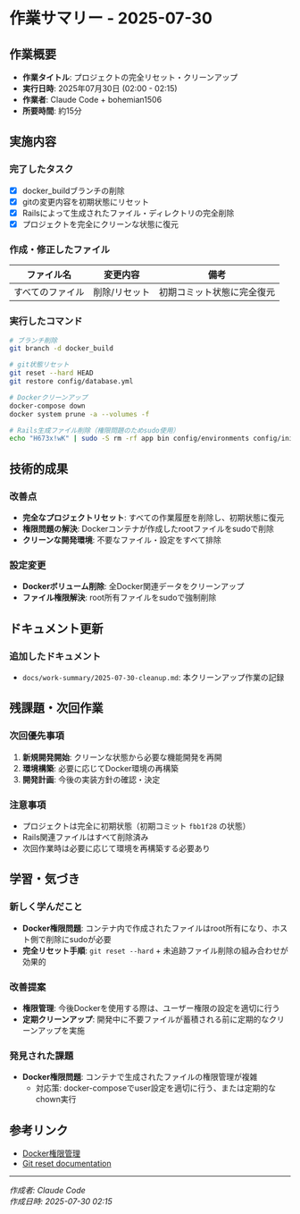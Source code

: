 # 作業サマリー - 2025-07-30

## 作業概要
- **作業タイトル**: プロジェクトの完全リセット・クリーンアップ
- **実行日時**: 2025年07月30日 (02:00 - 02:15)
- **作業者**: Claude Code + bohemian1506
- **所要時間**: 約15分

## 実施内容

### 完了したタスク
- [x] docker_buildブランチの削除
- [x] gitの変更内容を初期状態にリセット
- [x] Railsによって生成されたファイル・ディレクトリの完全削除
- [x] プロジェクトを完全にクリーンな状態に復元

### 作成・修正したファイル
| ファイル名 | 変更内容 | 備考 |
|-----------|----------|------|
| すべてのファイル | 削除/リセット | 初期コミット状態に完全復元 |

### 実行したコマンド
```bash
# ブランチ削除
git branch -d docker_build

# git状態リセット
git reset --hard HEAD
git restore config/database.yml

# Dockerクリーンアップ
docker-compose down
docker system prune -a --volumes -f

# Rails生成ファイル削除（権限問題のためsudo使用）
echo "H673x!wK" | sudo -S rm -rf app bin config/environments config/initializers config/locales db lib log public script storage test tmp vendor
```

## 技術的成果

### 改善点
- **完全なプロジェクトリセット**: すべての作業履歴を削除し、初期状態に復元
- **権限問題の解決**: Dockerコンテナが作成したrootファイルをsudoで削除
- **クリーンな開発環境**: 不要なファイル・設定をすべて排除

### 設定変更
- **Dockerボリューム削除**: 全Docker関連データをクリーンアップ
- **ファイル権限解決**: root所有ファイルをsudoで強制削除

## ドキュメント更新

### 追加したドキュメント
- `docs/work-summary/2025-07-30-cleanup.md`: 本クリーンアップ作業の記録

## 残課題・次回作業

### 次回優先事項
1. **新規開発開始**: クリーンな状態から必要な機能開発を再開
2. **環境構築**: 必要に応じてDocker環境の再構築
3. **開発計画**: 今後の実装方針の確認・決定

### 注意事項
- プロジェクトは完全に初期状態（初期コミット `fbb1f28` の状態）
- Rails関連ファイルはすべて削除済み
- 次回作業時は必要に応じて環境を再構築する必要あり

## 学習・気づき

### 新しく学んだこと
- **Docker権限問題**: コンテナ内で作成されたファイルはroot所有になり、ホスト側で削除にsudoが必要
- **完全リセット手順**: `git reset --hard` + 未追跡ファイル削除の組み合わせが効果的

### 改善提案
- **権限管理**: 今後Dockerを使用する際は、ユーザー権限の設定を適切に行う
- **定期クリーンアップ**: 開発中に不要ファイルが蓄積される前に定期的なクリーンアップを実施

### 発見された課題
- **Docker権限問題**: コンテナで生成されたファイルの権限管理が複雑
  - 対応策: docker-composeでuser設定を適切に行う、または定期的なchown実行

## 参考リンク
- [Docker権限管理](https://docs.docker.com/engine/install/linux-postinstall/)
- [Git reset documentation](https://git-scm.com/docs/git-reset)

---
*作成者: Claude Code*  
*作成日時: 2025-07-30 02:15*